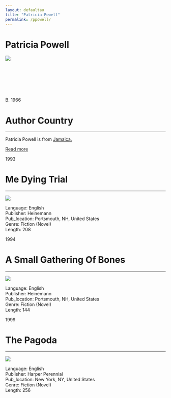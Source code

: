 ```yaml
---
layout: defaultau
title: "Patricia Powell"
permalink: /ppowell/
---
```

<!-- partial:index.partial.html -->
<div class="content">
     <h1>Patricia Powell</h1>
    <div class="quote">
        <div><img src="https://mlkscholars.mit.edu/sites/default/files/styles/scholar_image/public/scholar/Patricia-Powell.jpg?itok=XgUXgcrm" class="logo"></div>
    </div>
    <div class="timeline">
        <div style="padding-bottom:100px;"></div>
        <div class="block">
             <div class="date right"><p class="right">B. 1966</p></div>
            <div class="dot"></div>
            <div class="left first">
            <div class="author_country">
                <h1>Author Country</h1><hr>
          <div class="aclocation">  <p>Patricia Powell is from <a href="{{ site.baseurl }}/4">Jamaica.</a></p></div>
              <div class="acreadmore">  <a href="https://en.wikipedia.org/wiki/Patricia_Powell" target="_blank">Read more</a></div>
            </div>
            </div>
   <div class="block">
            <div class="date left"><p class="left">1993</p></div>
            <div class="dot"></div>
            <div class="right">
                <h1>Me Dying Trial</h1><hr>
                <p><img src="https://m.media-amazon.com/images/I/41GS2llgDmL._SY291_BO1,204,203,200_QL40_FMwebp_.jpg"></p>
                <p>
                Language: English<br/>
                Publisher: Heinemann<br/>
                Pub_location: Portsmouth, NH, United States<br/>
                Genre: Fiction (Novel)<br/>
                Length: 208<br/>                   </p>
            </div>
        </div>
       <div class="block">
            <div class="date left"><p class="left">1994</p></div>
            <div class="dot"></div>
            <div class="right">
                <h1>A Small Gathering Of Bones</h1><hr>
                <p><img src="https://m.media-amazon.com/images/I/51c1SEsjyxL._SX334_BO1,204,203,200_.jpg"></p>
                <p>
                Language: English<br/>
                Publisher: Heinemann<br/>
                Pub_location: Portsmouth, NH, United States<br/>
                Genre: Fiction (Novel)<br/>
                Length: 144<br/>                   </p>
            </div>
        </div>
       <div class="block">
            <div class="date left"><p class="left">1999</p></div>
            <div class="dot"></div>
            <div class="right">
                <h1>The Pagoda</h1><hr>
                <p><img src="https://m.media-amazon.com/images/I/41pSe9ZLaFL._SX326_BO1,204,203,200_.jpg"></p>
                <p>
                Language: English<br/>
                Publisher: Harper Perennial<br/>
                Pub_location: New York, NY, United States<br/>
                Genre: Fiction (Novel)<br/>
                Length: 256<br/>                   </p>
            </div>
        </div>
